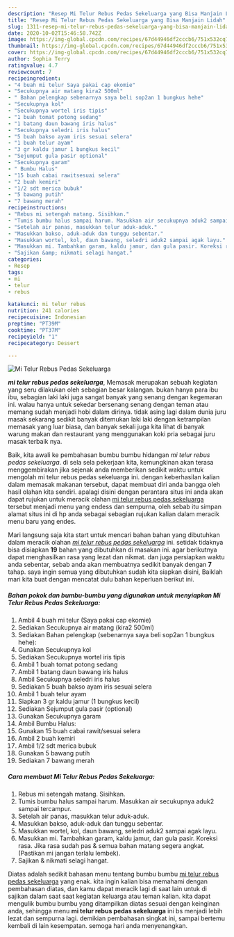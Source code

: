```yaml
---
description: "Resep Mi Telur Rebus Pedas Sekeluarga yang Bisa Manjain Lidah"
title: "Resep Mi Telur Rebus Pedas Sekeluarga yang Bisa Manjain Lidah"
slug: 1311-resep-mi-telur-rebus-pedas-sekeluarga-yang-bisa-manjain-lidah
date: 2020-10-02T15:46:58.742Z
image: https://img-global.cpcdn.com/recipes/67d44946df2cccb6/751x532cq70/mi-telur-rebus-pedas-sekeluarga-foto-resep-utama.jpg
thumbnail: https://img-global.cpcdn.com/recipes/67d44946df2cccb6/751x532cq70/mi-telur-rebus-pedas-sekeluarga-foto-resep-utama.jpg
cover: https://img-global.cpcdn.com/recipes/67d44946df2cccb6/751x532cq70/mi-telur-rebus-pedas-sekeluarga-foto-resep-utama.jpg
author: Sophia Terry
ratingvalue: 4.7
reviewcount: 7
recipeingredient:
- "4 buah mi telur Saya pakai cap ekomie"
- "Secukupnya air matang kira2 500ml"
- " Bahan pelengkap sebenarnya saya beli sop2an 1 bungkus hehe"
- "Secukupnya kol"
- "Secukupnya wortel iris tipis"
- "1 buah tomat potong sedang"
- "1 batang daun bawang iris halus"
- "Secukupnya seledri iris halus"
- "5 buah bakso ayam iris sesuai selera"
- "1 buah telur ayam"
- "3 gr kaldu jamur 1 bungkus kecil"
- "Sejumput gula pasir optional"
- "Secukupnya garam"
- " Bumbu Halus"
- "15 buah cabai rawitsesuai selera"
- "2 buah kemiri"
- "1/2 sdt merica bubuk"
- "5 bawang putih"
- "7 bawang merah"
recipeinstructions:
- "Rebus mi setengah matang. Sisihkan."
- "Tumis bumbu halus sampai harum. Masukkan air secukupnya aduk2 sampai tercampur."
- "Setelah air panas, masukkan telur aduk-aduk."
- "Masukkan bakso, aduk-aduk dan tunggu sebentar."
- "Masukkan wortel, kol, daun bawang, seledri aduk2 sampai agak layu."
- "Masukkan mi. Tambahkan garam, kaldu jamur, dan gula pasir. Koreksi rasa. Jika rasa sudah pas &amp; semua bahan matang segera angkat. (Pastikan mi jangan terlalu lembek)."
- "Sajikan &amp; nikmati selagi hangat."
categories:
- Resep
tags:
- mi
- telur
- rebus

katakunci: mi telur rebus 
nutrition: 241 calories
recipecuisine: Indonesian
preptime: "PT39M"
cooktime: "PT37M"
recipeyield: "1"
recipecategory: Dessert

---
```



![Mi Telur Rebus Pedas Sekeluarga](https://img-global.cpcdn.com/recipes/67d44946df2cccb6/751x532cq70/mi-telur-rebus-pedas-sekeluarga-foto-resep-utama.jpg)

<b><i>mi telur rebus pedas sekeluarga</i></b>, Memasak merupakan sebuah kegiatan yang seru dilakukan oleh sebagian besar kalangan. bukan hanya para ibu ibu, sebagian laki laki juga sangat banyak yang senang dengan kegemaran ini. walau hanya untuk sekedar bersenang senang dengan teman atau memang sudah menjadi hobi dalam dirinya. tidak asing lagi dalam dunia juru masak sekarang sedikit banyak ditemukan laki laki dengan ketrampilan memasak yang luar biasa, dan banyak sekali juga kita lihat di banyak warung makan dan restaurant yang menggunakan koki pria sebagai juru masak terbaik nya.



Baik, kita awali ke pembahasan bumbu bumbu hidangan <i>mi telur rebus pedas sekeluarga</i>. di sela sela pekerjaan kita, kemungkinan akan terasa menggembirakan jika sejenak anda memberikan sedikit waktu untuk mengolah mi telur rebus pedas sekeluarga ini. dengan keberhasilan kalian dalam memasak makanan tersebut, dapat membuat diri anda bangga oleh hasil olahan kita sendiri. apalagi disini dengan perantara situs ini anda akan dapat rujukan untuk meracik olahan <u>mi telur rebus pedas sekeluarga</u> tersebut menjadi menu yang endess dan sempurna, oleh sebab itu simpan alamat situs ini di hp anda sebagai sebagian rujukan kalian dalam meracik menu baru yang endes.


Mari langsung saja kita start untuk mencari bahan bahan yang dibutuhkan dalam meracik olahan <u><i>mi telur rebus pedas sekeluarga</i></u> ini. setidak tidaknya bisa disiapkan <b>19</b> bahan yang dibutuhkan di masakan ini. agar berikutnya dapat menghasilkan rasa yang lezat dan nikmat. dan juga persiapkan waktu anda sebentar, sebab anda akan membuatnya sedikit banyak dengan <b>7</b> tahap. saya ingin semua yang dibutuhkan sudah kita siapkan disini, Baiklah mari kita buat dengan mencatat dulu bahan keperluan berikut ini.

<!--inarticleads1-->

##### Bahan pokok dan bumbu-bumbu yang digunakan untuk menyiapkan Mi Telur Rebus Pedas Sekeluarga:

1. Ambil 4 buah mi telur (Saya pakai cap ekomie)
1. Sediakan Secukupnya air matang (kira2 500ml)
1. Sediakan  Bahan pelengkap (sebenarnya saya beli sop2an 1 bungkus hehe):
1. Gunakan Secukupnya kol
1. Sediakan Secukupnya wortel iris tipis
1. Ambil 1 buah tomat potong sedang
1. Ambil 1 batang daun bawang iris halus
1. Ambil Secukupnya seledri iris halus
1. Sediakan 5 buah bakso ayam iris sesuai selera
1. Ambil 1 buah telur ayam
1. Siapkan 3 gr kaldu jamur (1 bungkus kecil)
1. Sediakan Sejumput gula pasir (optional)
1. Gunakan Secukupnya garam
1. Ambil  Bumbu Halus:
1. Gunakan 15 buah cabai rawit/sesuai selera
1. Ambil 2 buah kemiri
1. Ambil 1/2 sdt merica bubuk
1. Gunakan 5 bawang putih
1. Sediakan 7 bawang merah




<!--inarticleads2-->

##### Cara membuat Mi Telur Rebus Pedas Sekeluarga:

1. Rebus mi setengah matang. Sisihkan.
1. Tumis bumbu halus sampai harum. Masukkan air secukupnya aduk2 sampai tercampur.
1. Setelah air panas, masukkan telur aduk-aduk.
1. Masukkan bakso, aduk-aduk dan tunggu sebentar.
1. Masukkan wortel, kol, daun bawang, seledri aduk2 sampai agak layu.
1. Masukkan mi. Tambahkan garam, kaldu jamur, dan gula pasir. Koreksi rasa. Jika rasa sudah pas &amp; semua bahan matang segera angkat. (Pastikan mi jangan terlalu lembek).
1. Sajikan &amp; nikmati selagi hangat.




Diatas adalah sedikit bahasan menu tentang bumbu bumbu <u>mi telur rebus pedas sekeluarga</u> yang enak. kita ingin kalian bisa memahami dengan pembahasan diatas, dan kamu dapat meracik lagi di saat lain untuk di sajikan dalam saat saat kegiatan keluarga atau teman kalian. kita dapat mengulik bumbu bumbu yang ditampilkan diatas sesuai dengan keinginan anda, sehingga menu <b>mi telur rebus pedas sekeluarga</b> ini bs menjadi lebih lezat dan sempurna lagi. demikian pembahasan singkat ini, sampai bertemu kembali di lain kesempatan. semoga hari anda menyenangkan.
